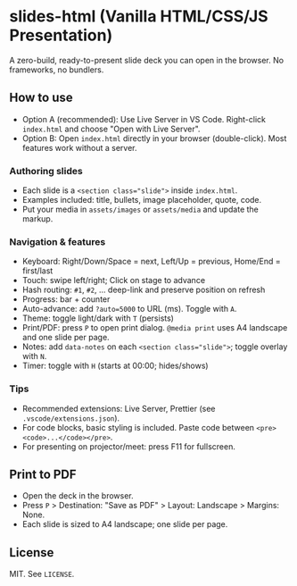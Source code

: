 # slides-html (Vanilla HTML/CSS/JS Presentation)

A zero-build, ready-to-present slide deck you can open in the browser. No frameworks, no bundlers.

## How to use

- Option A (recommended): Use Live Server in VS Code. Right-click `index.html` and choose "Open with Live Server".
- Option B: Open `index.html` directly in your browser (double-click). Most features work without a server.

### Authoring slides

- Each slide is a `<section class="slide">` inside `index.html`.
- Examples included: title, bullets, image placeholder, quote, code.
- Put your media in `assets/images` or `assets/media` and update the markup.

### Navigation & features

- Keyboard: Right/Down/Space = next, Left/Up = previous, Home/End = first/last
- Touch: swipe left/right; Click on stage to advance
- Hash routing: `#1`, `#2`, ... deep-link and preserve position on refresh
- Progress: bar + counter
- Auto-advance: add `?auto=5000` to URL (ms). Toggle with `A`.
- Theme: toggle light/dark with `T` (persists)
- Print/PDF: press `P` to open print dialog. `@media print` uses A4 landscape and one slide per page.
- Notes: add `data-notes` on each `<section class="slide">`; toggle overlay with `N`.
- Timer: toggle with `H` (starts at 00:00; hides/shows)

### Tips

- Recommended extensions: Live Server, Prettier (see `.vscode/extensions.json`).
- For code blocks, basic styling is included. Paste code between `<pre><code>...</code></pre>`.
- For presenting on projector/meet: press F11 for fullscreen.

## Print to PDF

- Open the deck in the browser.
- Press `P` > Destination: "Save as PDF" > Layout: Landscape > Margins: None.
- Each slide is sized to A4 landscape; one slide per page.

## License

MIT. See `LICENSE`.
